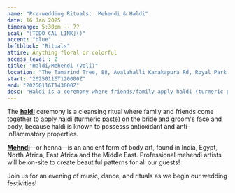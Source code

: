 ```yaml
---
name: "Pre-wedding Rituals:  Mehendi & Haldi"
date: 16 Jan 2025
timerange: 5:30pm -- ??
ical: "[TODO CAL LINK]()"
accent: "blue"
leftblock: "Rituals"
attire: Anything floral or colorful
access_level : 2
title: "Haldi/Mehendi (Voli)"
location: "The Tamarind Tree, 88, Avalahalli Kanakapura Rd, Royal Park Residency Layout, JP Nagar 9th Phase, J. P. Nagar, Bengaluru, Karnataka 560108, India"
start: "20250116T120000Z"
end: "20250116T143000Z"
desc: "Haldi is a ceremony where friends/family apply haldi (turmeric paste) on the bride and groom's face and body. Mehendi is a ceremony where henna is used to create body art."
---
```

The **[haldi](https://en.wikipedia.org/wiki/Turmeric)** ceremony is a cleansing ritual where family and friends come together to apply haldi (turmeric paste) on the bride and groom's face and body, because haldi is known to possesss antioxidant and anti-inflammatory properties.

**[Mehndi](https://en.wikipedia.org/wiki/Mehndi)**—or henna—is an ancient form of body art, found in India, Egypt, North Africa, East Africa and the Middle East. Professional mehendi artists will be on-site to create beautiful patterns for all our guests!

Join us for an evening of music, dance, and rituals as we begin our wedding festivities!